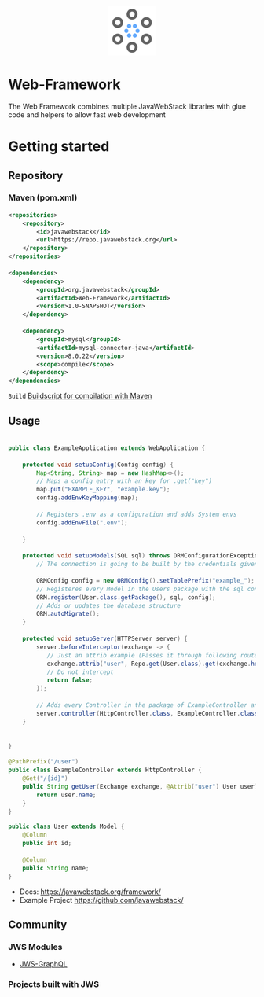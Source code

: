 <p align="center"><img src="https://raw.githubusercontent.com/JavaWebStack/docs/master/docs/assets/img/icon.svg" width="100">

# Web-Framework
The Web Framework combines multiple JavaWebStack libraries with glue code and helpers to allow fast web development



# Getting started
## Repository
### Maven (pom.xml)
```xml
<repositories>
    <repository>
        <id>javawebstack</id>
        <url>https://repo.javawebstack.org</url>
    </repository>
</repositories>

<dependencies>
    <dependency>
        <groupId>org.javawebstack</groupId>
        <artifactId>Web-Framework</artifactId>
        <version>1.0-SNAPSHOT</version>
    </dependency>

    <dependency>
        <groupId>mysql</groupId>
        <artifactId>mysql-connector-java</artifactId>
        <version>8.0.22</version>
        <scope>compile</scope>
    </dependency>
</dependencies>
```
`Build` [Buildscript for compilation with Maven](https://gist.github.com/JulianFun123/14b412245ecf0257c7819eb8dadc1438)

## Usage
```java

public class ExampleApplication extends WebApplication {

    protected void setupConfig(Config config) {
        Map<String, String> map = new HashMap<>();
        // Maps a config entry with an key for .get("key")
        map.put("EXAMPLE_KEY", "example.key");
        config.addEnvKeyMapping(map);
        
        // Registers .env as a configuration and adds System envs
        config.addEnvFile(".env");
        
    }

    protected void setupModels(SQL sql) throws ORMConfigurationException {
        // The connection is going to be built by the credentials given in the config
        
        ORMConfig config = new ORMConfig().setTablePrefix("example_"); // .setDefaultSize(255)
        // Registeres every Model in the Users package with the sql connection and ORMConfig
        ORM.register(User.class.getPackage(), sql, config);
        // Adds or updates the database structure 
        ORM.autoMigrate();
    }

    protected void setupServer(HTTPServer server) {
        server.beforeInterceptor(exchange -> {
           // Just an attrib example (Passes it through following routes & middlewares)
           exchange.attrib("user", Repo.get(User.class).get(exchange.header("example-user-id")));
           // Do not intercept
           return false;
        });

        // Adds every Controller in the package of ExampleController and extends HttpController (recursive)
        server.controller(HttpController.class, ExampleController.class.getPackage());
    }


}

```

```java
@PathPrefix("/user")
public class ExampleController extends HttpController {
    @Get("/{id}")
    public String getUser(Exchange exchange, @Attrib("user") User user) {
        return user.name;
    }
}
```
```java
public class User extends Model {
    @Column
    public int id;
    
    @Column
    public String name;
}
```



- Docs: https://javawebstack.org/framework/
- Example Project https://github.com/javawebstack/

## Community
### JWS Modules
- [JWS-GraphQL](https://github.com/x7airworker/JWS-GraphQL)
### Projects built with JWS
